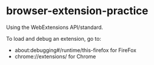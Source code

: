# browser-extension-practice

Using the WebExtensions API/standard.

To load and debug an extension, go to:
* about:debugging#/runtime/this-firefox for FireFox
* chrome://extensions/ for Chrome
